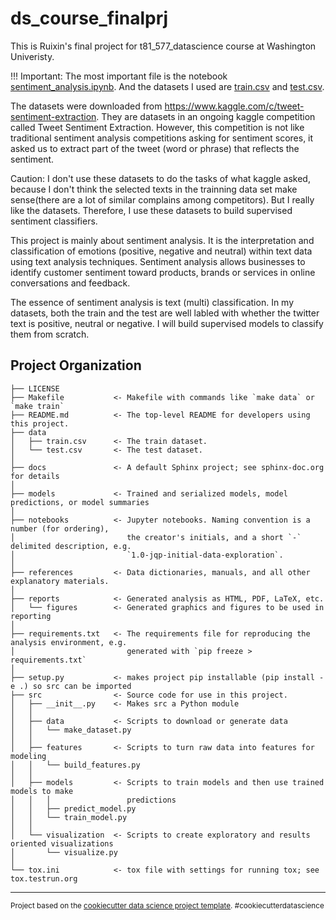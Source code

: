 ds_course_finalprj
==============================
This is Ruixin's final project for t81_577_datascience course at Washington Univeristy. 



!!! Important: The most important file is the notebook [sentiment_analysis.ipynb](https://github.com/ruixinhan/ds_course_finalprj/blob/master/notebooks/sentiment_analysis.ipynb). And the datasets I used are [train.csv](https://github.com/ruixinhan/ds_course_finalprj/blob/master/data/train.csv) and [test.csv](https://github.com/ruixinhan/ds_course_finalprj/blob/master/data/test.csv).



The datasets were downloaded from https://www.kaggle.com/c/tweet-sentiment-extraction. They are datasets in an ongoing kaggle competition called Tweet Sentiment Extraction. However, this competition is not like traditional sentiment analysis competitions asking for sentiment scores, it asked us to extract part of the tweet (word or phrase) that reflects the sentiment.

Caution: I don't use these datasets to do the tasks of what kaggle asked, because I don't think the selected texts in the trainning data set make sense(there are a lot of similar complains among competitors). But I really like the datasets. Therefore, I use these datasets to build supervised sentiment classifiers.

This project is mainly about sentiment analysis. It is the interpretation and classification of emotions (positive, negative and neutral) within text data using text analysis techniques. Sentiment analysis allows businesses to identify customer sentiment toward products, brands or services in online conversations and feedback.

The essence of sentiment analysis is text (multi) classification. In my datasets, both the train and the test are well labled with whether the twitter text is positive, neutral or negative. I will build supervised models to classify them from scratch.


Project Organization
------------

    ├── LICENSE
    ├── Makefile           <- Makefile with commands like `make data` or `make train`
    ├── README.md          <- The top-level README for developers using this project.
    ├── data
    │   ├── train.csv      <- The train dataset.
    │   └── test.csv       <- The test dataset.
    │      
    ├── docs               <- A default Sphinx project; see sphinx-doc.org for details
    │
    ├── models             <- Trained and serialized models, model predictions, or model summaries
    │
    ├── notebooks          <- Jupyter notebooks. Naming convention is a number (for ordering),
    │                         the creator's initials, and a short `-` delimited description, e.g.
    │                         `1.0-jqp-initial-data-exploration`.
    │
    ├── references         <- Data dictionaries, manuals, and all other explanatory materials.
    │
    ├── reports            <- Generated analysis as HTML, PDF, LaTeX, etc.
    │   └── figures        <- Generated graphics and figures to be used in reporting
    │
    ├── requirements.txt   <- The requirements file for reproducing the analysis environment, e.g.
    │                         generated with `pip freeze > requirements.txt`
    │
    ├── setup.py           <- makes project pip installable (pip install -e .) so src can be imported
    ├── src                <- Source code for use in this project.
    │   ├── __init__.py    <- Makes src a Python module
    │   │
    │   ├── data           <- Scripts to download or generate data
    │   │   └── make_dataset.py
    │   │
    │   ├── features       <- Scripts to turn raw data into features for modeling
    │   │   └── build_features.py
    │   │
    │   ├── models         <- Scripts to train models and then use trained models to make
    │   │   │                 predictions
    │   │   ├── predict_model.py
    │   │   └── train_model.py
    │   │
    │   └── visualization  <- Scripts to create exploratory and results oriented visualizations
    │       └── visualize.py
    │
    └── tox.ini            <- tox file with settings for running tox; see tox.testrun.org


--------

<p><small>Project based on the <a target="_blank" href="https://drivendata.github.io/cookiecutter-data-science/">cookiecutter data science project template</a>. #cookiecutterdatascience</small></p>
